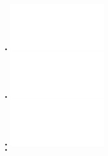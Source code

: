 - ![_“降息”还是“降准”关键在于是否能够抗衡“周期下行”.pdf](../assets/_“降息”还是“降准”关键在于是否能够抗衡“周期下行”_1667914927019_0.pdf)
- ![_“连续加息”的逻辑何在.pdf](../assets/_“连续加息”的逻辑何在_1667915626251_0.pdf)
- ![_“新冠肺炎”疫情对我国外贸和就业的冲击及纾困举措.pdf](../assets/_“新冠肺炎”疫情对我国外贸和就业的冲击及纾困举措_1667916270025_0.pdf)
-